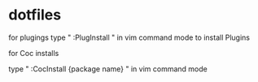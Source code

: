# dotfiles

for plugings 
  type " :PlugInstall " in vim command mode 
    to install Plugins
    
for Coc installs
  
   type " :CocInstall {package name} " in vim command mode
